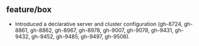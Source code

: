 ## feature/box

* Introduced a declarative server and cluster configuration (gh-8724, gh-8861,
  gh-8862, gh-8967, gh-8978, gh-9007, gh-9078, gh-9431, gh-9432, gh-9452,
  gh-9485, gh-9497, gh-9506).
